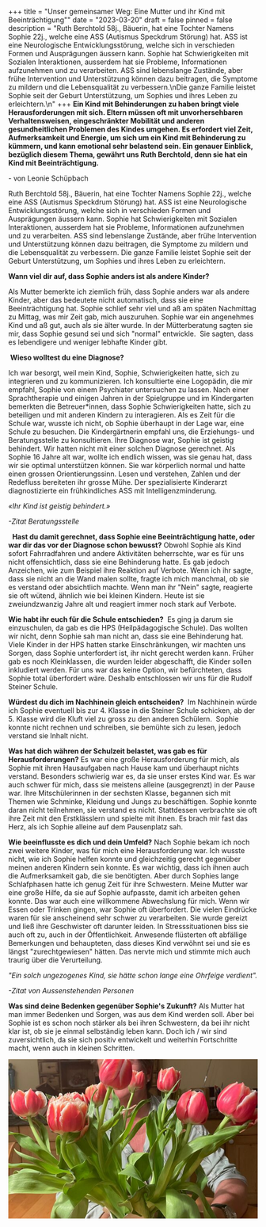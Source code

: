 +++
title = "Unser gemeinsamer Weg: Eine Mutter und ihr Kind mit Beeinträchtigung\""
date = "2023-03-20"
draft = false
pinned = false
description = "Ruth Berchtold 58j., Bäuerin, hat eine Tochter Namens Sophie 22j., welche eine ASS (Autismus Speckdrum Störung) hat. ASS ist eine Neurologische Entwicklungsstörung, welche sich in verschieden Formen und Ausprägungen äussern kann. Sophie hat Schwierigkeiten mit Sozialen Interaktionen, ausserdem hat sie Probleme, Informationen aufzunehmen und zu verarbeiten. ASS sind lebenslange Zustände, aber frühe Intervention und Unterstützung können dazu beitragen, die Symptome zu mildern und die Lebensqualität zu verbessern.\nDie ganze Familie leistet Sophie seit der Geburt Unterstützung, um Sophies und ihres Leben zu erleichtern.\n"
+++
**Ein Kind mit Behinderungen zu haben bringt viele Herausforderungen mit sich. Eltern müssen oft mit unvorhersehbaren Verhaltensweisen, eingeschränkter Mobilität und anderen gesundheitlichen Problemen des Kindes umgehen. Es erfordert viel Zeit, Aufmerksamkeit und Energie, um sich um ein Kind mit Behinderung zu kümmern, und kann emotional sehr belastend sein. Ein genauer Einblick, bezüglich diesem Thema, gewährt uns Ruth Berchtold, denn sie hat ein Kind mit Beeinträchtigung.**

\- von Leonie Schüpbach

Ruth Berchtold 58j., Bäuerin, hat eine Tochter Namens Sophie 22j., welche eine ASS (Autismus Speckdrum Störung) hat. ASS ist eine Neurologische Entwicklungsstörung, welche sich in verschieden Formen und Ausprägungen äussern kann. Sophie hat Schwierigkeiten mit Sozialen Interaktionen, ausserdem hat sie Probleme, Informationen aufzunehmen und zu verarbeiten. ASS sind lebenslange Zustände, aber frühe Intervention und Unterstützung können dazu beitragen, die Symptome zu mildern und die Lebensqualität zu verbessern.
Die ganze Familie leistet Sophie seit der Geburt Unterstützung, um Sophies und ihres Leben zu erleichtern.

**Wann viel dir auf, dass Sophie anders ist als andere Kinder?**

Als Mutter bemerkte ich ziemlich früh, dass Sophie anders war als andere Kinder, aber das bedeutete nicht automatisch, dass sie eine Beeinträchtigung hat. Sophie schlief sehr viel und aß am späten Nachmittag zu Mittag, was mir Zeit gab, mich auszuruhen. Sophie war ein angenehmes Kind und aß gut, auch als sie älter wurde. In der Mütterberatung sagten sie mir, dass Sophie gesund sei und sich "normal" entwickle.  Sie sagten, dass es lebendigere und weniger lebhafte Kinder gibt.

 **Wieso wolltest du eine Diagnose?**

Ich war besorgt, weil mein Kind, Sophie, Schwierigkeiten hatte, sich zu integrieren und zu kommunizieren. Ich konsultierte eine Logopädin, die mir empfahl, Sophie von einem Psychiater untersuchen zu lassen. Nach einer Sprachtherapie und einigen Jahren in der Spielgruppe und im Kindergarten bemerkten die Betreuer*innen, dass Sophie Schwierigkeiten hatte, sich zu beteiligen und mit anderen Kindern zu interagieren. Als es Zeit für die Schule war, wusste ich nicht, ob Sophie überhaupt in der Lage war, eine Schule zu besuchen. Die Kindergärtnerin empfahl uns, die Erziehungs- und Beratungsstelle zu konsultieren. Ihre Diagnose war, Sophie ist geistig behindert. Wir hatten nicht mit einer solchen Diagnose gerechnet. Als Sophie 16 Jahre alt war, wollte ich endlich wissen, was sie genau hat, dass wir sie optimal unterstützen können. Sie war körperlich normal und hatte einen grossen Orientierungssinn. Lesen und verstehen, Zahlen und der Redefluss bereiteten ihr grosse Mühe. Der spezialisierte Kinderarzt diagnostizierte ein frühkindliches ASS mit Intelligenzminderung.

*«Ihr Kind ist geistig behindert.»*

*\-Zitat Beratungsstelle*

  **Hast du damit gerechnet, dass Sophie eine Beeinträchtigung hatte, oder war dir das vor der Diagnose schon bewusst?**  Obwohl Sophie als Kind sofort Fahrradfahren und andere Aktivitäten beherrschte, war es für uns nicht offensichtlich, dass sie eine Behinderung hatte. Es gab jedoch Anzeichen, wie zum Beispiel ihre Reaktion auf Verbote. Wenn ich ihr sagte, dass sie nicht an die Wand malen sollte, fragte ich mich manchmal, ob sie es verstand oder absichtlich machte. Wenn man ihr "Nein" sagte, reagierte sie oft wütend, ähnlich wie bei kleinen Kindern. Heute ist sie zweiundzwanzig Jahre alt und reagiert immer noch stark auf Verbote.

**Wie habt ihr euch für die Schule entschieden?**  Es ging ja darum sie einzuschulen, da gab es die HPS (Heilpädagogische Schule). Das wollten wir nicht, denn Sophie sah man nicht an, dass sie eine Behinderung hat. Viele Kinder in der HPS hatten starke Einschränkungen, wir machten uns Sorgen, dass Sophie unterfordert ist, ihr nicht gerecht werden kann. Früher gab es noch Kleinklassen, die wurden leider abgeschafft, die Kinder sollen inkludiert werden. Für uns war das keine Option, wir befürchteten, dass Sophie total überfordert wäre. Deshalb entschlossen wir uns für die Rudolf Steiner Schule.

**Würdest du dich im Nachhinein gleich entscheiden?**  Im Nachhinein würde ich Sophie eventuell bis zur 4. Klasse in die Steiner Schule schicken, ab der  5. Klasse wird die Kluft viel zu gross zu den anderen Schülern.  Sophie konnte nicht rechnen und schreiben, sie bemühte sich zu lesen, jedoch verstand sie Inhalt nicht.

**Was hat dich währen der Schulzeit belastet, was gab es für Herausforderungen?**  Es war eine große Herausforderung für mich, als Sophie mit ihren Hausaufgaben nach Hause kam und überhaupt nichts verstand. Besonders schwierig war es, da sie unser erstes Kind war. Es war auch schwer für mich, dass sie meistens alleine (ausgegrenzt) in der Pause war. Ihre Mitschülerinnen in der sechsten Klasse, begannen sich mit Themen wie Schminke, Kleidung und Jungs zu beschäftigen. Sophie konnte daran nicht teilnehmen, sie verstand es nicht. Stattdessen verbrachte sie oft ihre Zeit mit den Erstklässlern und spielte mit ihnen. Es brach mir fast das Herz, als ich Sophie alleine auf dem Pausenplatz sah.

**Wie beeinflusste es dich und dein Umfeld?**  Nach Sophie bekam ich noch zwei weitere Kinder, was für mich eine Herausforderung war. Ich wusste nicht, wie ich Sophie helfen konnte und gleichzeitig gerecht gegenüber meinen anderen Kindern sein konnte. Es war wichtig, dass ich ihnen auch die Aufmerksamkeit gab, die sie benötigten. Aber durch Sophies lange Schlafphasen hatte ich genug Zeit für ihre Schwestern. Meine Mutter war eine große Hilfe, da sie auf Sophie aufpasste, damit ich arbeiten gehen konnte. Das war auch eine willkommene Abwechslung für mich. Wenn wir Essen oder Trinken gingen, war Sophie oft überfordert. Die vielen Eindrücke waren für sie anscheinend sehr schwer zu verarbeiten. Sie wurde gereizt und ließ ihre Geschwister oft darunter leiden. In Stresssituationen biss sie auch oft zu, auch in der Öffentlichkeit. Anwesende flüsterten oft abfällige Bemerkungen und behaupteten, dass dieses Kind verwöhnt sei und sie es längst "zurechtgewiesen" hätten. Das nervte mich und stimmte mich auch traurig über die Verurteilung.

*"Ein solch ungezogenes Kind, sie hätte schon lange eine Ohrfeige verdient".*

*\-Zitat von Aussenstehenden Personen*

**Was sind deine Bedenken gegenüber Sophie's Zukunft?** Als Mutter hat man immer Bedenken und Sorgen, was aus dem Kind werden soll. Aber bei Sophie ist es schon noch stärker als bei ihren Schwestern, da bei ihr nicht klar ist, ob sie je einmal selbständig leben kann. Doch ich / wir sind zuversichtlich, da sie sich positiv entwickelt und weiterhin Fortschritte macht, wenn auch in kleinen Schritten.

![Foto von Ruth Berchdolt](whatsapp-bild-2023-03-19-um-22.32.52-1-.jpg)